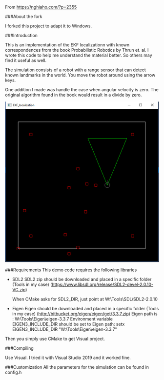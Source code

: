 From https://nghiaho.com/?p=2355

###About the fork

I forked this project to adapt it to Windows.

###Introduction 

This is an implementation of the EKF localizationn with known correspondences from the book Probabilistic Robotics by Thrun et. al. I wrote this code to help me understand the material better. So others may find it useful as well.

The simulation consists of a robot with a range sensor that can detect known landmarks in the world. You move the robot around using the arrow keys.

One addition I made was handle the case when angular velocity is zero. The original algorithm found in the book would result in a divide by zero.

![ekf_localization](https://raw.githubusercontent.com/dydis/EKF_localization_known_correspondences/master/ekfLocalisation.PNG)

###Requirements
This demo code requires the following libraries
- SDL2
    SDL2 zip should be downloaded and placed in a specific folder (Tools in my case) (https://www.libsdl.org/release/SDL2-devel-2.0.10-VC.zip)
    
    When CMake asks for SDL2_DIR, just point at W:\Tools\SDL\SDL2-2.0.10

- Eigen
    Eigen should be downloaded and placed in a specific folder (Tools in my case) (http://bitbucket.org/eigen/eigen/get/3.3.7.zip)
    Eigen path is : W:\Tools\Eigen\eigen-3.3.7
    Environment variable EIGEN3_INCLUDE_DIR should be set to Eigen path:
        setx EIGEN3_INCLUDE_DIR "W:\Tools\Eigen\eigen-3.3.7"

Then you simply use CMake to get Visual project.

###Compiling

Use Visual.
I tried it with Visual Studio 2019 and it worked fine.

###Customization
All the parameters for the simulation can be found in config.h
